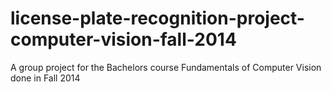 # license-plate-recognition-project-computer-vision-fall-2014
A group project for the Bachelors course Fundamentals of Computer Vision done in Fall 2014
